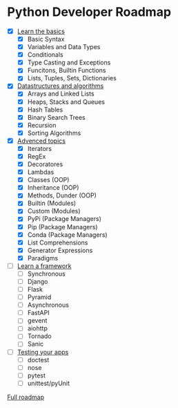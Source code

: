 # Python Developer Roadmap
- [x] [Learn the basics](https://github.com/k3ybladewielder/python-developer/blob/main/basics/basics.ipynb) 
  - [x] Basic Syntax
  - [x] Variables and Data Types
  - [x] Conditionals
  - [x] Type Casting and Exceptions
  - [x] Funcitons, Builtin Functions
  - [x] Lists, Tuples, Sets, Dictionaries
- [x] [Datastructures and algorithms](https://github.com/k3ybladewielder/python-developer/blob/main/datastructures_algorithms/algoritmos.ipynb)
  - [x] Arrays and Linked Lists
  - [x] Heaps, Stacks and Queues
  - [x] Hash Tables
  - [x] Binary Search Trees 
  - [x] Recursion
  - [x]  Sorting Algorithms
- [x] [Advenced topics](https://github.com/k3ybladewielder/python-developer/blob/main/advanced_topics/advanced_topics.ipynb)
  - [x] Iterators
  - [x] RegEx
  - [x] Decoratores
  - [x] Lambdas
  - [x] Classes (OOP)
  - [x] Inheritance (OOP)
  - [x] Methods, Dunder (OOP)
  - [x] Builtin (Modules)
  - [x] Custom (Modules)
  - [x] PyPi (Package Managers)
  - [x] Pip (Package Managers)
  - [x] Conda (Package Managers)
  - [x] List Comprehensions
  - [x] Generator Expressions
  - [x] Paradigms
- [ ] [Learn a framework](https://github.com/k3ybladewielder/python-developer/blob/main/frameworks/frameworks.ipynb)
  - [ ] Synchronous
  - [ ] Django
  - [ ] Flask
  - [ ] Pyramid
  - [ ] Asynchronous
  - [ ] FastAPI
  - [ ] gevent
  - [ ] aiohttp
  - [ ] Tornado
  - [ ] Sanic
- [ ] [Testing your apps](https://github.com/k3ybladewielder/python-developer/blob/main/testing/testing.ipynb)
  - [ ] doctest
  - [ ] nose
  - [ ] pytest
  - [ ] unittest/pyUnit

[Full roadmap](https://roadmap.sh/python)
